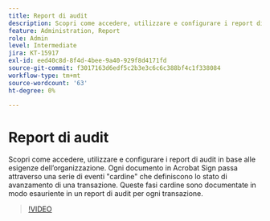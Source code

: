 ```yaml
---
title: Report di audit
description: Scopri come accedere, utilizzare e configurare i report di audit in base alle esigenze dell’organizzazione
feature: Administration, Report
role: Admin
level: Intermediate
jira: KT-15917
exl-id: eed40c8d-8f4d-4bee-9a40-929f8d4171fd
source-git-commit: f3017163d6edf5c2b3e3c6c6c388bf4c1f338084
workflow-type: tm+mt
source-wordcount: '63'
ht-degree: 0%

---
```


# Report di audit

Scopri come accedere, utilizzare e configurare i report di audit in base alle esigenze dell’organizzazione. Ogni documento in Acrobat Sign passa attraverso una serie di eventi &quot;cardine&quot; che definiscono lo stato di avanzamento di una transazione. Queste fasi cardine sono documentate in modo esauriente in un report di audit per ogni transazione.

>[!VIDEO](https://video.tv.adobe.com/v/3448553?quality=12&learn=on&hidetitle=true&captions=ita)
